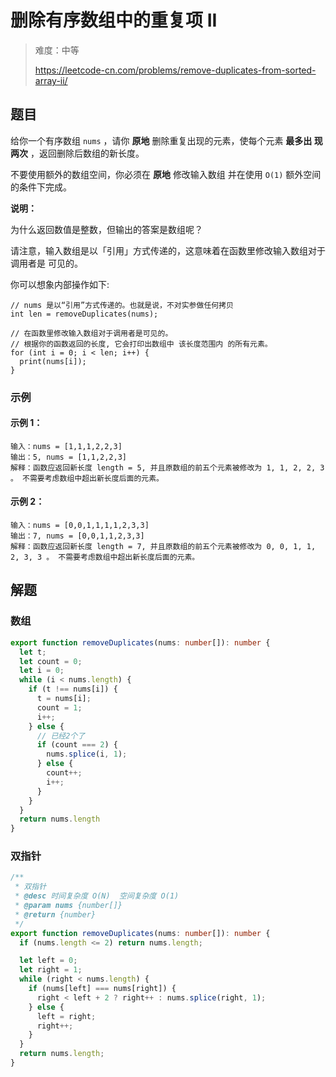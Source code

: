 # 删除有序数组中的重复项 II

> 难度：中等
>
> https://leetcode-cn.com/problems/remove-duplicates-from-sorted-array-ii/

## 题目

给你一个有序数组 `nums` ，请你 **原地** 删除重复出现的元素，使每个元素 **最多出
现两次** ，返回删除后数组的新长度。

不要使用额外的数组空间，你必须在 **原地** 修改输入数组 并在使用 `O(1)` 额外空间
的条件下完成。

**说明：**

为什么返回数值是整数，但输出的答案是数组呢？

请注意，输入数组是以「引用」方式传递的，这意味着在函数里修改输入数组对于调用者是
可见的。

你可以想象内部操作如下:

```
// nums 是以“引用”方式传递的。也就是说，不对实参做任何拷贝
int len = removeDuplicates(nums);

// 在函数里修改输入数组对于调用者是可见的。
// 根据你的函数返回的长度, 它会打印出数组中 该长度范围内 的所有元素。
for (int i = 0; i < len; i++) {
  print(nums[i]);
}
```

### 示例

#### 示例 1：

```
输入：nums = [1,1,1,2,2,3]
输出：5, nums = [1,1,2,2,3]
解释：函数应返回新长度 length = 5, 并且原数组的前五个元素被修改为 1, 1, 2, 2, 3 。 不需要考虑数组中超出新长度后面的元素。
```

#### 示例 2：

```
输入：nums = [0,0,1,1,1,1,2,3,3]
输出：7, nums = [0,0,1,1,2,3,3]
解释：函数应返回新长度 length = 7, 并且原数组的前五个元素被修改为 0, 0, 1, 1, 2, 3, 3 。 不需要考虑数组中超出新长度后面的元素。
```

## 解题

### 数组
```typescript
export function removeDuplicates(nums: number[]): number {
  let t;
  let count = 0;
  let i = 0;
  while (i < nums.length) {
    if (t !== nums[i]) {
      t = nums[i];
      count = 1;
      i++;
    } else {
      // 已经2个了
      if (count === 2) {
        nums.splice(i, 1);
      } else {
        count++;
        i++;
      }
    }
  }
  return nums.length
}
```

### 双指针
```typescript
/**
 * 双指针
 * @desc 时间复杂度 O(N)  空间复杂度 O(1)
 * @param nums {number[]}
 * @return {number}
 */
export function removeDuplicates(nums: number[]): number {
  if (nums.length <= 2) return nums.length;

  let left = 0;
  let right = 1;
  while (right < nums.length) {
    if (nums[left] === nums[right]) {
      right < left + 2 ? right++ : nums.splice(right, 1);
    } else {
      left = right;
      right++;
    }
  }
  return nums.length;
}
```
